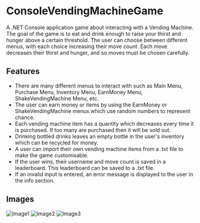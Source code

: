 # ConsoleVendingMachineGame
A .NET Console application game about interacting with a Vending Machine. The goal of the game is to eat and drink enough to raise your thirst and hunger above a certain threshold.
The user can choose between different menus, with each choice increasing their move count. Each move decreases their thirst and hunger, and so moves must be chosen carefully.

## Features

- There are many different menus to interact with such as Main Menu, Purchase Menu, Inventory Menu, EarnMoney Menu, ShakeVendingMachine Menu, etc.
- The user can earn money or items by using the EarnMoney or ShakeVendingMachine menus which use random numbers to represent chance.
- Each vending machine item has a quantity which decreases every time it is purchased. If too many are purchased then it will be sold out.
- Drinking bottled drinks leaves an empty bottle in the user's inventory which can be recycled for money.
- A user can import their own vending machine items from a .txt file to make the game customisable.
- If the user wins, their username and move count is saved in a leaderboard. This leaderboard can be saved to a .txt file.
- If an invalid input is entered, an error message is displayed to the user in the info section.

## Images
![Image1](https://github.com/enortoncox/VendingMachineGameConsole/assets/67313141/bd592fd1-7d91-45cf-8ca5-4821ce259ccc)
![Image2](https://github.com/enortoncox/VendingMachineGameConsole/assets/67313141/d38b930c-e642-4c7a-972e-345bcd5c7589)
![Image3](https://github.com/enortoncox/VendingMachineGameConsole/assets/67313141/03e59f12-4aa9-4828-8c03-de083d4867ca)

